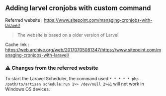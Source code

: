 ## Adding larvel cronjobs with custom command
Referred website : https://www.sitepoint.com/managing-cronjobs-with-laravel/
> The website is based on a older version of Larvel

Cache link : https://web.archive.org/web/20170705081347/https://www.sitepoint.com/managing-cronjobs-with-laravel/
### :warning: Changes from the referred website
To start the Laravel Scheduler, the command used `* * * * * php /path/to/artisan schedule:run 1>> /dev/null 2>&1` will not work in Windows OS devices.
